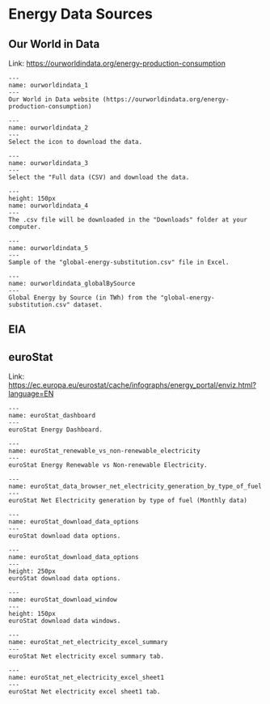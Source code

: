 # Energy Data Sources

## Our World in Data

Link: https://ourworldindata.org/energy-production-consumption 


```{figure} ../images/section4/section4_ourworldindata_1.jpg
---
name: ourworldindata_1
---
Our World in Data website (https://ourworldindata.org/energy-production-consumption)
```

```{figure} ../images/section4/section4_ourworldindata_2.jpg
---
name: ourworldindata_2
---
Select the icon to download the data.
```

```{figure} ../images/section4/section4_ourworldindata_3.jpg
---
name: ourworldindata_3
---
Select the "Full data (CSV) and download the data.
```

```{figure} ../images/section4/section4_ourworldindata_4.jpg
---
height: 150px
name: ourworldindata_4
---
The .csv file will be downloaded in the "Downloads" folder at your computer.
```

```{figure} ../images/section4/section4_ourworldindata_5.jpg
---
name: ourworldindata_5
---
Sample of the "global-energy-substitution.csv" file in Excel.
```

```{figure} ../images/section4/worldDatainPlot_EnergyBySource_plot.jpg
---
name: ourworldindata_globalBySource
---
Global Energy by Source (in TWh) from the "global-energy-substitution.csv" dataset.
```

## EIA

## euroStat

Link: https://ec.europa.eu/eurostat/cache/infographs/energy_portal/enviz.html?language=EN

```{figure} ../images/section4/section4_euroStat_1.jpg
---
name: euroStat_dashboard
---
euroStat Energy Dashboard.
```

```{figure} ../images/section4/section4_euroStat_2.jpg
---
name: euroStat_renewable_vs_non-renewable_electricity
---
euroStat Energy Renewable vs Non-renewable Electricity.
```

```{figure} ../images/section4/section4_euroStat_3.jpg
---
name: euroStat_data_browser_net_electricity_generation_by_type_of_fuel
---
euroStat Net Electricity generation by type of fuel (Monthly data)
```

```{figure} ../images/section4/section4_euroStat_4.jpg
---
name: euroStat_download_data_options
---
euroStat download data options.
```

```{figure} ../images/section4/section4_euroStat_5.jpg
---
name: euroStat_download_data_options
---
height: 250px
euroStat download data options.
```

```{figure} ../images/section4/section4_euroStat_6.jpg
---
name: euroStat_download_window
---
height: 150px
euroStat download data windows.
```

```{figure} ../images/section4/section4_euroStat_7.jpg
---
name: euroStat_net_electricity_excel_summary
---
euroStat Net electricity excel summary tab.
```

```{figure} ../images/section4/section4_euroStat_8.jpg
---
name: euroStat_net_electricity_excel_sheet1
---
euroStat Net electricity excel sheet1 tab.
```